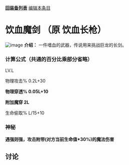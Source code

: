 [**回装备列表**](index.md)  [编辑本条目](https://github.com/GuguTown/Wiki/edit/main/equip/饮血魔剑.md) 
# 饮血魔剑 （原 饮血长枪）
![image](https://user-images.githubusercontent.com/35645329/193962406-2844556c-76ae-479a-8430-466d7a5ea608.png) **介绍：** 一件嗜血的武器，传说用来挑战巨龙的长剑。   
### 计算公式（共通的百分比乘部分省略）
LV.L   

物理攻击% 0.2L+30   

**物理穿透% 0.05L+10**   

**附加魔穿 2L**     

生命偷取% L/15+10   

### 神秘
**遇强则强，攻击附带(对方当前生命值\*30%)的魔法伤害**

## 讨论
<script  src="https://utteranc.es/client.js" repo="GuguTown/Discuss" issue-term="pathname" theme="github-light" crossorigin="anonymous" async></script>

